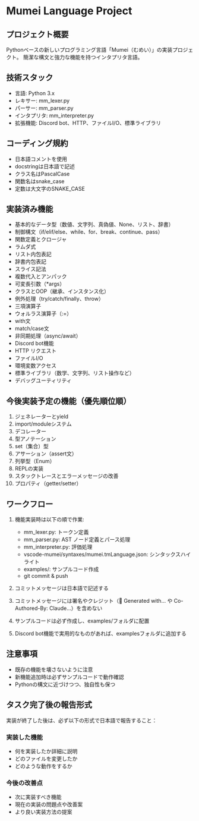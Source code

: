 # Mumei Language Project

## プロジェクト概要
Pythonベースの新しいプログラミング言語「Mumei（むめい）」の実装プロジェクト。
簡潔な構文と強力な機能を持つインタプリタ言語。

## 技術スタック
- 言語: Python 3.x
- レキサー: mm_lexer.py
- パーサー: mm_parser.py
- インタプリタ: mm_interpreter.py
- 拡張機能: Discord bot、HTTP、ファイルI/O、標準ライブラリ

## コーディング規約
- 日本語コメントを使用
- docstringは日本語で記述
- クラス名はPascalCase
- 関数名はsnake_case
- 定数は大文字のSNAKE_CASE

## 実装済み機能
- 基本的なデータ型（数値、文字列、真偽値、None、リスト、辞書）
- 制御構文（if/elif/else、while、for、break、continue、pass）
- 関数定義とクロージャ
- ラムダ式
- リスト内包表記
- 辞書内包表記
- スライス記法
- 複数代入とアンパック
- 可変長引数（*args）
- クラスとOOP（継承、インスタンス化）
- 例外処理（try/catch/finally、throw）
- 三項演算子
- ウォルラス演算子（:=）
- with文
- match/case文
- 非同期処理（async/await）
- Discord bot機能
- HTTP リクエスト
- ファイルI/O
- 環境変数アクセス
- 標準ライブラリ（数学、文字列、リスト操作など）
- デバッグユーティリティ


## 今後実装予定の機能（優先順位順）
1. ジェネレーターとyield
2. import/moduleシステム
3. デコレーター
4. 型アノテーション
5. set（集合）型
6. アサーション（assert文）
7. 列挙型（Enum）
8. REPLの実装
9. スタックトレースとエラーメッセージの改善
10. プロパティ（getter/setter）

## ワークフロー
1. 機能実装時は以下の順で作業:
   - mm_lexer.py: トークン定義
   - mm_parser.py: AST ノード定義とパース処理
   - mm_interpreter.py: 評価処理
   - vscode-mumei/syntaxes/mumei.tmLanguage.json: シンタックスハイライト
   - examples/: サンプルコード作成
   - git commit & push

2. コミットメッセージは日本語で記述する
3. コミットメッセージには署名やクレジット（🤖 Generated with... や Co-Authored-By: Claude...）を含めない
4. サンプルコードは必ず作成し、examples/フォルダに配置
5. Discord bot機能で実用的なものがあれば、examplesフォルダに追加する

## 注意事項
- 既存の機能を壊さないように注意
- 新機能追加時は必ずサンプルコードで動作確認
- Pythonの構文に近づけつつ、独自性も保つ

## タスク完了後の報告形式
実装が終了した後は、必ず以下の形式で日本語で報告すること：

### 実装した機能
- 何を実装したか詳細に説明
- どのファイルを変更したか
- どのような動作をするか

### 今後の改善点
- 次に実装すべき機能
- 現在の実装の問題点や改善案
- より良い実装方法の提案

